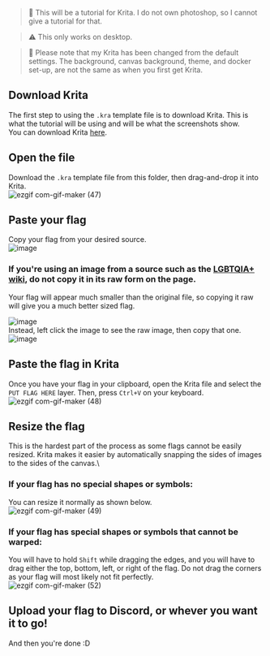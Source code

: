 > 📝 This will be a tutorial for Krita. I do not own photoshop, so I cannot give a tutorial for that.

> ⚠️ This only works on desktop.

> 📝 Please note that my Krita has been changed from the default settings. The background, canvas background, theme, and docker set-up, are not the same as when you first get Krita.

## Download Krita
The first step to using the `.kra` template file is to download Krita. This is what the tutorial will be using and will be what the screenshots show.\
You can download Krita [here](https://krita.org/en/download/krita-desktop/).

## Open the file
Download the `.kra` template file from this folder, then drag-and-drop it into Krita.\
![ezgif com-gif-maker (47)](https://user-images.githubusercontent.com/64114013/203588637-a9d2b0fa-7c37-4629-bd21-64aec68f7405.gif)

## Paste your flag
Copy your flag from your desired source.\
![image](https://user-images.githubusercontent.com/64114013/203589117-a901ccc7-0b6c-4880-91bd-419c7d6d16a8.png)
### If you're using an image from a source such as the [LGBTQIA+ wiki](https://lgbtqia.fandom.com/wiki/), **do not** copy it in its raw form on the page.
Your flag will appear much smaller than the original file, so copying it raw will give you a much better sized flag.

![image](https://user-images.githubusercontent.com/64114013/203589870-ac40b94e-7af9-4514-b83e-dac26a9f4a2c.png)\
Instead, left click the image to see the raw image, then copy that one.\
![image](https://user-images.githubusercontent.com/64114013/203590315-6809766d-40ea-47dd-b1b5-2d1aba7d0ec1.png)

## Paste the flag in Krita
Once you have your flag in your clipboard, open the Krita file and select the `PUT FLAG HERE` layer. Then, press `Ctrl+V` on your keyboard.\
![ezgif com-gif-maker (48)](https://user-images.githubusercontent.com/64114013/203592280-359883aa-d3b3-4d72-89ae-9490db8ae468.gif)

## Resize the flag
This is the hardest part of the process as some flags cannot be easily resized. Krita makes it easier by automatically snapping the sides of images to the sides of the canvas.\
### If your flag has no special shapes or symbols:
You can resize it normally as shown below.\
![ezgif com-gif-maker (49)](https://user-images.githubusercontent.com/64114013/203594194-aadccb26-1493-4dc0-ad3b-dd98c71916f8.gif)
### If your flag has special shapes or symbols that cannot be warped:
You will have to hold `Shift` while dragging the edges, and you will have to drag either the top, bottom, left, or right of the flag. Do not drag the corners as your flag will most likely not fit perfectly.\
![ezgif com-gif-maker (52)](https://user-images.githubusercontent.com/64114013/204145707-246c2e21-5467-4bfb-8646-2e5d49069872.gif)

## Upload your flag to Discord, or whever you want it to go!
And then you're done :D
